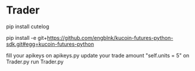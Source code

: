 # Trader

pip install cutelog

pip install -e git+https://github.com/engblnk/kucoin-futures-python-sdk.git#egg=kucoin-futures-python

fill your apikeys on apikeys.py
update your trade amount "self.units = 5" on Trader.py
run Trader.py
